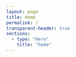 ```yaml
---
layout: page
title: Home
permalink: /
transparent-header: true
sections:
  - type: "Hero"
    title: "home"
---
```


